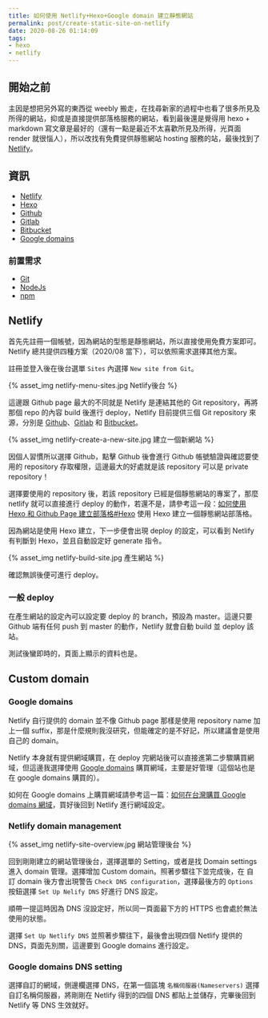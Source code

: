 ```yaml
---
title: 如何使用 Netlify+Hexo+Google domain 建立靜態網站
permalink: post/create-static-site-on-netlify
date: 2020-08-26 01:14:09
tags:
- hexo
- netlify
---
```


## 開始之前

主因是想把另外寫的東西從 weebly 搬走，在找尋新家的過程中也看了很多所見及所得的網站，抑或是直接提供部落格服務的網站，看到最後還是覺得用 hexo + markdown 寫文章是最好的（還有一點是最近不太喜歡所見及所得，光頁面 render 就很惱人），所以改找有免費提供靜態網站 hosting 服務的站，最後找到了 [Netlify](https://www.netlify.com/)。

## 資訊

- [Netlify](https://www.netlify.com/)
- [Hexo](https://hexo.io/zh-tw/)
- [Github](https://github.com/)
- [Gitlab](https://about.gitlab.com/)
- [Bitbucket](https://bitbucket.org/product/)
- [Google domains](https://domains.google/)

### 前置需求

- [Git](https://git-scm.com/)
- [NodeJs](https://nodejs.org/en/)
- [npm](https://www.npmjs.com/)

## Netlify

首先先註冊一個帳號，因為網站的型態是靜態網站，所以直接使用免費方案即可。Netlify 總共提供四種方案（2020/08 當下），可以依照需求選擇其他方案。

註冊並登入後在後台選單 `Sites` 內選擇 `New site from Git`。

{% asset_img netlify-menu-sites.jpg Netlify後台 %}

這邊跟 Github page 最大的不同就是 Netlify 是連結其他的 Git repository，再將那個 repo 的內容 build 後進行 deploy，Netlify 目前提供三個 Git repository 來源，分別是 [Github](https://github.com/)、[Gitlab](https://about.gitlab.com/) 和 [Bitbucket](https://bitbucket.org/product/)。

{% asset_img netlify-create-a-new-site.jpg 建立一個新網站 %}

因個人習慣所以選擇 Github，點擊 Github 後會進行 Github 帳號驗證與確認要使用的 repository 存取權限，這邊最大的好處就是該 repository 可以是 private repository！

選擇要使用的 repository 後，若該 repository 已經是個靜態網站的專案了，那麼 netlify 就可以直接進行 deploy 的動作，若還不是，請參考這一段：[如何使用 Hexo 和 Github Page 建立部落格#Hexo](https://zoneless.dev/post/create-hexo-blog-on-github-page/#Hexo) 使用 Hexo 建立一個靜態網站部落格。

因為網站是使用 Hexo 建立，下一步便會出現 deploy 的設定，可以看到 Netlify 有判斷到 Hexo，並且自動設定好 generate 指令。

{% asset_img netlify-build-site.jpg 產生網站 %}

確認無誤後便可進行 deploy。

### 一般 deploy

在產生網站的設定內可以設定要 deploy 的 branch，預設為 master。這邊只要 Github 端有任何 push 到 master 的動作，Netlify 就會自動 build 並 deploy 該站。

測試後蠻即時的，頁面上顯示的資料也是。

## Custom domain

### Google domains

Netlify 自行提供的 domain 並不像 Github page 那樣是使用 repository name 加上一個 suffix，那是什麼規則我沒研究，但能確定的是不好記，所以建議會是使用自己的 domain。

Netlify 本身就有提供網域購買，在 deploy 完網站後可以直接進第二步驟購買網域，但這邊我選擇使用 [Google domains](https://domains.google/) 購買網域，主要是好管理（這個站也是在 google domains 購買的）。

如何在 Google domains 上購買網域請參考這一篇：[如何在台灣購買 Google domains 網域](https://zoneless.dev/post/buy-a-domain-from-google-in-taiwan/)，買好後回到 Netlify 進行網域設定。

### Netlify domain management

{% asset_img netlify-site-overview.jpg 網站管理後台 %}

回到剛剛建立的網站管理後台，選擇選單的 Setting，或者是找 Domain settings 進入 domain 管理。選擇增加 Custom domain。照著步驟往下並完成後，在 自訂 domain 後方會出現警告 `Check DNS configuration`，選擇最後方的 `Options` 按鈕選擇 `Set Up Nelify DNS` 好進行 DNS 設定。

順帶一提這時因為 DNS 沒設定好，所以同一頁面最下方的 HTTPS 也會處於無法使用的狀態。

選擇 `Set Up Netlify DNS` 並照著步驟往下，最後會出現四個 Netlify 提供的 DNS，頁面先別關，這邊要到 Google domains 進行設定。

### Google domains DNS setting

選擇自訂的網域，側邊欄選擇 DNS，在第一個區塊 `名稱伺服器(Nameservers)` 選擇自訂名稱伺服器，將剛剛在 Netlify 得到的四個 DNS 都貼上並儲存，完畢後回到 Netlify 等 DNS 生效就好。
